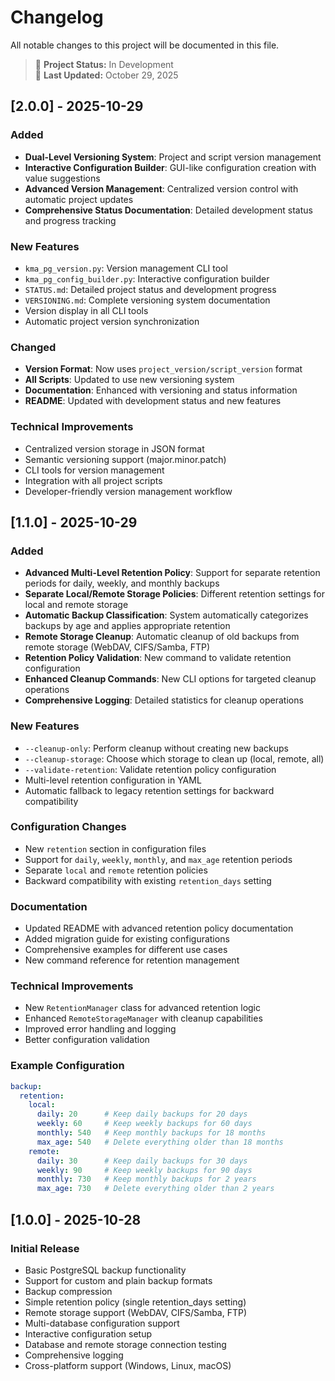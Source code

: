 # Changelog

All notable changes to this project will be documented in this file.

> 🚧 **Project Status:** In Development  
> 📅 **Last Updated:** October 29, 2025

## [2.0.0] - 2025-10-29

### Added
- **Dual-Level Versioning System**: Project and script version management
- **Interactive Configuration Builder**: GUI-like configuration creation with value suggestions
- **Advanced Version Management**: Centralized version control with automatic project updates
- **Comprehensive Status Documentation**: Detailed development status and progress tracking

### New Features
- `kma_pg_version.py`: Version management CLI tool
- `kma_pg_config_builder.py`: Interactive configuration builder
- `STATUS.md`: Detailed project status and development progress
- `VERSIONING.md`: Complete versioning system documentation
- Version display in all CLI tools
- Automatic project version synchronization

### Changed
- **Version Format**: Now uses `project_version/script_version` format
- **All Scripts**: Updated to use new versioning system
- **Documentation**: Enhanced with versioning and status information
- **README**: Updated with development status and new features

### Technical Improvements
- Centralized version storage in JSON format
- Semantic versioning support (major.minor.patch)
- CLI tools for version management
- Integration with all project scripts
- Developer-friendly version management workflow

## [1.1.0] - 2025-10-29

### Added
- **Advanced Multi-Level Retention Policy**: Support for separate retention periods for daily, weekly, and monthly backups
- **Separate Local/Remote Storage Policies**: Different retention settings for local and remote storage
- **Automatic Backup Classification**: System automatically categorizes backups by age and applies appropriate retention
- **Remote Storage Cleanup**: Automatic cleanup of old backups from remote storage (WebDAV, CIFS/Samba, FTP)
- **Retention Policy Validation**: New command to validate retention configuration
- **Enhanced Cleanup Commands**: New CLI options for targeted cleanup operations
- **Comprehensive Logging**: Detailed statistics for cleanup operations

### New Features
- `--cleanup-only`: Perform cleanup without creating new backups
- `--cleanup-storage`: Choose which storage to clean up (local, remote, all)
- `--validate-retention`: Validate retention policy configuration
- Multi-level retention configuration in YAML
- Automatic fallback to legacy retention settings for backward compatibility

### Configuration Changes
- New `retention` section in configuration files
- Support for `daily`, `weekly`, `monthly`, and `max_age` retention periods
- Separate `local` and `remote` retention policies
- Backward compatibility with existing `retention_days` setting

### Documentation
- Updated README with advanced retention policy documentation
- Added migration guide for existing configurations
- Comprehensive examples for different use cases
- New command reference for retention management

### Technical Improvements
- New `RetentionManager` class for advanced retention logic
- Enhanced `RemoteStorageManager` with cleanup capabilities
- Improved error handling and logging
- Better configuration validation

### Example Configuration
```yaml
backup:
  retention:
    local:
      daily: 20      # Keep daily backups for 20 days
      weekly: 60     # Keep weekly backups for 60 days
      monthly: 540   # Keep monthly backups for 18 months
      max_age: 540   # Delete everything older than 18 months
    remote:
      daily: 30      # Keep daily backups for 30 days
      weekly: 90     # Keep weekly backups for 90 days
      monthly: 730   # Keep monthly backups for 2 years
      max_age: 730   # Delete everything older than 2 years
```

## [1.0.0] - 2025-10-28

### Initial Release
- Basic PostgreSQL backup functionality
- Support for custom and plain backup formats
- Backup compression
- Simple retention policy (single retention_days setting)
- Remote storage support (WebDAV, CIFS/Samba, FTP)
- Multi-database configuration support
- Interactive configuration setup
- Database and remote storage connection testing
- Comprehensive logging
- Cross-platform support (Windows, Linux, macOS)
